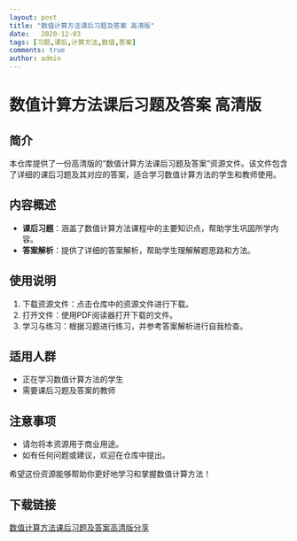 ```yaml
---
layout: post
title: "数值计算方法课后习题及答案 高清版"
date:   2020-12-03
tags: [习题,课后,计算方法,数值,答案]
comments: true
author: admin
---
```

# 数值计算方法课后习题及答案 高清版

## 简介

本仓库提供了一份高清版的“数值计算方法课后习题及答案”资源文件。该文件包含了详细的课后习题及其对应的答案，适合学习数值计算方法的学生和教师使用。

## 内容概述

- **课后习题**：涵盖了数值计算方法课程中的主要知识点，帮助学生巩固所学内容。
- **答案解析**：提供了详细的答案解析，帮助学生理解解题思路和方法。

## 使用说明

1. 下载资源文件：点击仓库中的资源文件进行下载。
2. 打开文件：使用PDF阅读器打开下载的文件。
3. 学习与练习：根据习题进行练习，并参考答案解析进行自我检查。

## 适用人群

- 正在学习数值计算方法的学生
- 需要课后习题及答案的教师

## 注意事项

- 请勿将本资源用于商业用途。
- 如有任何问题或建议，欢迎在仓库中提出。

希望这份资源能够帮助你更好地学习和掌握数值计算方法！

## 下载链接

[数值计算方法课后习题及答案高清版分享](https://pan.quark.cn/s/fd1e63e44b3a)